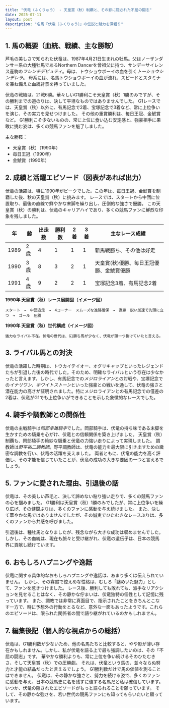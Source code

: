 ```yaml
---
title: "伏竜（ふくりゅう） - 天皇賞（秋）制覇と、その影に隠された不屈の闘志"
date: 2025-07-11
layout: post
description: "名馬『伏竜（ふくりゅう）』の伝説と魅力を深堀り"
---
```


## 1. 馬の概要（血統、戦績、主な勝鞍）

芦毛の美しさで知られた伏竜は、1987年4月21日生まれの牡馬。父はノーザンダンサー系の大種牡馬であるNorthern Dancerを曾祖父に持つ、サンデーサイレンス産駒の*フレンチデピュティ*。母は、トウショウボーイの血を引く*トーショウシンデレラ*。  母系には、名馬トウショウボーイの血が流れ、スピードとスタミナを兼ね備えた血統背景を持っていました。

伏竜の戦績は、21戦6勝。華々しいG1勝利こそ天皇賞（秋）1勝のみですが、その勝利までの道のりは、決して平坦なものではありませんでした。  G1レースでは、天皇賞（秋）以外に、有馬記念で2着、宝塚記念で3着など、常に上位争いを演じ、その実力を見せつけました。  その他の重賞勝利は、毎日王冠、金鯱賞など。  G1勝利こそ少ないものの、常に上位に食い込む安定感と、強豪相手に果敢に挑む姿は、多くの競馬ファンを魅了しました。


主な勝鞍：

* 天皇賞（秋）（1990年）
* 毎日王冠（1990年）
* 金鯱賞（1990年）


## 2. 成績と活躍エピソード（図表があれば出力）

伏竜の活躍は、特に1990年がピークでした。この年は、毎日王冠、金鯱賞を制覇した後、秋の天皇賞（秋）に挑みます。  レースでは、スタートから中団に位置取り、最後の直線で鮮やかな末脚を繰り出し、圧倒的な強さで優勝。  この天皇賞（秋）の勝利は、伏竜のキャリアハイであり、多くの競馬ファンに鮮烈な印象を残しました。


| 年 | 齢 | 出走数 | 勝利数 | 2着 | 3着 | 主なレース成績 |
|---|---|---|---|---|---|---|
| 1989 | 2歳 | 4 | 1 | 1 | 1 |  新馬戦勝ち、その他は好走 |
| 1990 | 3歳 | 8 | 3 | 2 | 1 | 天皇賞(秋)優勝、毎日王冠優勝、金鯱賞優勝 |
| 1991 | 4歳 | 9 | 2 | 2 | 1 |  宝塚記念3着、有馬記念2着 |


**1990年 天皇賞（秋）レース展開図（イメージ図）**

```
スタート　→　中団追走　→　4コーナー　スムーズな進路確保　→　直線　鋭い加速で先頭に立つ　→　ゴール　圧勝
```

**1990年 天皇賞（秋）世代構成（イメージ図）**

```
強力なライバル不在。伏竜の世代は、G1勝ち馬が少なく、伏竜が頭一つ抜けていたと言える。
```


## 3. ライバル馬との対決

伏竜の活躍した時期は、トウカイテイオー、オグリキャップといったレジェンドたちが引退した後の時代でした。そのため、明確なライバルという存在は少なかったと言えます。しかし、有馬記念での*メジロライアン*との対戦や、宝塚記念での*イナリワン*、*ホワイトストーン*といった強豪との戦いを通して、伏竜の強さと潜在能力の高さが証明されました。特にメジロライアンとの有馬記念での僅差の2着は、伏竜がG1でも上位争いができることを示した象徴的なレースでした。


## 4. 騎手や調教師との関係性

伏竜の主戦騎手は*岡部幸雄騎手*でした。岡部騎手は、伏竜の持ち味である末脚を生かすための騎乗を心がけ、伏竜との信頼関係を築き上げました。  天皇賞（秋）制覇も、岡部騎手の絶妙な騎乗と伏竜の力強い走りによって実現しました。  調教師は*野平祐二調教師*。野平調教師は、伏竜の能力を最大限に引き出すための緻密な調教を行い、伏竜の活躍を支えました。  両者ともに、伏竜の能力を高く評価し、その才能を信じていたことが、伏竜の成功の大きな要因の一つと言えるでしょう。


## 5. ファンに愛された理由、引退後の話

伏竜は、その美しい芦毛と、決して諦めない粘り強い走りで、多くの競馬ファンの心を掴みました。  G1勝利は天皇賞（秋）1勝のみでしたが、常に上位争いを繰り広げ、その健闘ぶりは、多くのファンに感動を与え続けました。  また、決して華やかな馬ではありませんでしたが、その誠実でひたむきなレースぶりは、多くのファンから共感を呼びました。

引退後は、種牡馬となりましたが、残念ながら大きな成功は収めませんでした。  しかし、その血統は、現在も脈々と受け継がれ、伏竜の遺伝子は、日本の競馬界に貢献し続けています。


## 6. おもしろハプニングや逸話

伏竜に関する具体的なおもしろハプニングや逸話は、あまり多くは伝えられていません。  しかし、その寡黙で控えめな性格は、むしろ「謎めいた魅力」として、ファンを惹きつけました。  レース後、勝利しても敗れても、派手なリアクションを見せることはなく、その静かな佇まいは、伏竜独特の個性として記憶に残っています。  また、調教では非常に真面目で、指示されたことをきちんとこなす一方で、時に予想外の行動をとるなど、意外な一面もあったようです。これらのエピソードは、限られた関係者の間で語り継がれているのかもしれません。


## 7. 編集後記（個人的な視点からの総括）

伏竜は、G1勝利数が少ないため、他の名馬たちと比較すると、やや影が薄い存在かもしれません。しかし、私が伏竜を語る上で最も強調したいのは、その「不屈の闘志」です。  華やかな勝利よりも、常に上位を争い続けるそのひたむきさ、そして天皇賞（秋）での圧勝劇。  それは、伏竜という馬の、並々ならぬ努力と才能の結晶だったと言えるでしょう。  G1勝利数だけで馬の価値を測ることはできません。  伏竜は、その静かな強さと、努力を続ける姿で、多くのファンに感動を与え、日本の競馬史に名を残すに値する名馬だと私は確信しています。  いつか、伏竜の隠されたエピソードがもっと語られることを願っています。  そして、その静かな強さを、若い世代の競馬ファンにも知ってもらいたいと願っています。
